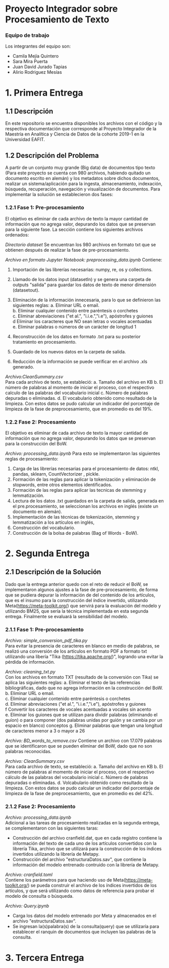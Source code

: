 # Proyecto Integrador sobre Procesamiento de Texto

### Equipo de trabajo
Los integrantes del equipo son:
-  Camila Mejía Quintero
-  Sara Mira Puerta
-  Juan David Jurado Tapias
-  Alirio Rodriguez Mesías

# 1. Primera Entrega
## 1.1 Descripción
En este repositorio se encuentra disponibles los archivos con el código y la respectiva documentación que corresponde al Proyecto Integrador de la Maestría en Analítica y Ciencia de Datos de la cohorte 2019-1 en la  Universidad EAFIT.

## 1.2 Descripción del Problema
A partir de un conjunto muy grande (Big data) de documentos tipo texto (Para este proyecto se cuenta con 980 archivos, habiendo quitado un documento escrito en alemán) y los metadatos sobre dichos documentos, realizar un sistema/aplicación para la ingesta, almacenamiento, indexación, búsqueda, recuperación, navegación y visualización de documentos. 
Para implementar la solución se establecieron dos fases:

### 1.2.1 Fase 1: Pre-procesamiento
El objetivo es eliminar de cada archivo de texto la mayor cantidad de información que no agrega valor, depurando los datos que se preservan para la siguiente fase. La sección contiene los siguientes archivos ordenados:

*Directorio dataset*
Se encuentran los 980 archivos en formato txt que se obtienen después de realizar la fase de pre-procesamiento.

*Archivo en formato Jupyter Notebook: preprocessing_data.ipynb*
Contiene:
1. Importación de las librerías necesarias: numpy, re, os y collections. 
2. Llamado de los datos input (datasetIn) y se genera una carpeta de outputs "salida" para guardar los datos de texto de menor dimensión (datasetout).
3. Eliminación de la información innecesaria, para lo que se definieron las siguientes reglas:
     a. Eliminar URL o email.<br>
     b. Eliminar cualquier contenido entre paréntesis o corchetes<br>
     c. Eliminar abreviaciones ("et al.", "i.i.e.","i.e"), apóstrofes y guiones<br>
     d  Eliminar los caracteres que NO sean letras o vocales acentuadas<br>
     e. Eliminar palabras o números de un carácter de longitud 1<br>
     
4. Reconstrucción de los datos en formato .txt para su posterior tratamiento en procesamiento. 
5. Guardado de los nuevos datos en la carpeta de salida.
6. Reducción de la información se puede verificar en el archivo .xls generado. 

*Archivo:CleanSummary.csv*<br>
Para cada archivo de texto, se  estableció:
  a. Tamaño del archivo en KB
  b. El número de palabras al momento de iniciar el proceso, con el respectivo calculo de las palabras del vocabulario inicial
  c. Número de palabras depuradas o eliminadas.
  d. El vocabulario obtenido como resultado de la limpieza.
  Con estos datos se pudo calcular un indicador del porcentaje de limpieza de la fase de preprocesamiento, que en promedio es del 19%.
  
### 1.2.2 Fase 2: Procesamiento
El objetivo es eliminar de cada archivo de texto la mayor cantidad de información que no agrega valor, depurando los datos que se preservan para la construcción del BoW.  

*Archivo: processing_data.ipynb*
Para esto se implementaron las siguientes reglas de procesamiento:
1. Carga de las librerías necesarias para el procesamiento de datos: ntkl, pandas, sklearn, CountVectorizer , pickle. 
2. Formación de las reglas para aplicar la tokenización y eliminación de stopwords, entre otros elementos identificados. 
3. Formación de las reglas para aplicar las tecnicas de stemming y lemmatización. 
4. Lectura de los datos .txt guardados en la carpeta de salida, generada en el pre.procesamiento, se seleccionan los archivos en inglés (existe un documento en alemán). 
5. Implementación de las técnicas de tokenización, stemming y lemmatización a los artículos en inglés, 
6. Construcción del vocabulario.
7. Construcción de la bolsa de palabras (Bag of Words - BoW).

# 2. Segunda Entrega
## 2.1 Descripción de la Solución
Dado que la entrega anterior quedo con el reto de reducir el BoW, se implementaron algunos ajustes a la fase de pre-procesamiento, de forma que se pudiera depurar la información de del contenido de los  artículos, que es el insumo para la construcción del índice invertido, utilizando Meta(https://meta-toolkit.org/) que servirá para la evaluación  del modelo  y utilizando BM25, que sería la técnica implementada en esta segunda entrega. Finalmente se evaluará la sensibilidad del modelo.

### 2.1.1 Fase 1: Pre-procesamiento
*Archivo: simple_conversion_pdf_tika.py*<br>
Para evitar la presencia de caracteres en blanco en medio de palabras, se realizó una conversión de los artículos en formato PDF a formato txt utilizando una libería "Tika (https://tika.apache.org/)", logrando una evitar la pérdida de información.

*Archivo: cleaning_txt.py* <br>
Con los archivos en formato TXT (resultado de la conversión con Tika) se aplica las siguientes reglas:
     a. Eliminar el texto de las referencias bibliográficas, dado que no agrega información en la construcción del BoW.
     b. Eliminar URL o email.<br>
     c. Eliminar cualquier contenido entre paréntesis o corchetes<br>
     d. Eliminar abreviaciones ("et al.", "i.i.e.","i.e"), apóstrofes y guiones<br>
     f  Convertir los caracteres de vocales acentuadas a vocales sin acento<br>
     e.  Eliminar los guiones que se utilizan para dividir palabras (eliminando el guíon) o para componer (dos palabras unidas por guión y se cambia por un espacio en blanco) conceptos
     g. Eliminar palabras que tengan una longitud de caracteres menor a 3 o mayor a 26<br>

*Archivo: BD_words_to_remove.csv*
Contiene un archivo con 17.079 palabras que se identificaron que se pueden eliminar del BoW, dado que no son palabras reconocidas.

*Archivo: CleanSummary.csv*<br>
Para cada archivo de texto, se  estableció:
  a. Tamaño del archivo en KB
  b. El número de palabras al momento de iniciar el proceso, con el respectivo cálculo de las palabras del vocabulario inicial
  c. Número de palabras depuradas o eliminadas.
  d. Volcabulario obtenido como resultado de la limpieza.
  Con estos datos se pudo calcular un indicador del porcentaje de limpieza de la fase de preprocesamiento, que en promedio es del 42%.
  
### 2.1.2 Fase 2: Procesamiento
*Archivo: processing_data.ipynb*<br>
Adicional a las tareas de procesamiento realizadas en la segunda entrega, se complementaron con las siguientes taras:
  * Construcción del archivo cranfield.dat, que en cada registro contiene la información del texto de cada uno de los artículos convertidos con la librería Tika, archivo que se utilizará para la construcción de los índices invertidos utilizando la librería de Metapy.
  * Construcción del archivo "estructuraDatos.sav", que contiene la información del modelo entrenado contruido con la librería de Metapy.
  
  *Archivo: cranfield.toml*<br>
  Contiene los parámetros para que haciendo uso de Meta(https://meta-toolkit.org/) se pueda construir el archivo de los índices invertidos de los artículos, y que será utilizando como datos de referencia para probar el modelo de consulta o búsqueda.
  
  *Archivo: Query.ipynb*<br>
  * Carga los datos del modelo entrenado por Meta y almacenados en el archivo "estructuraDatos.sav".
  * Se ingresan la(s)palabra(s) de la consulta(query) que se utilizaría para establecer el ranquin de documentos que incluyen las palabras de la consulta.
  

# 3. Tercera Entrega
  
